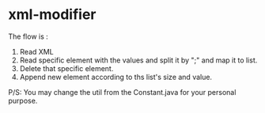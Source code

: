 # xml-modifier

The flow is :

1. Read XML
2. Read specific element with the values and split it by ";" and map it to list.
3. Delete that specific element.
4. Append new element according to ths list's size and value.

P/S: You may change the util from the Constant.java for your personal purpose.
